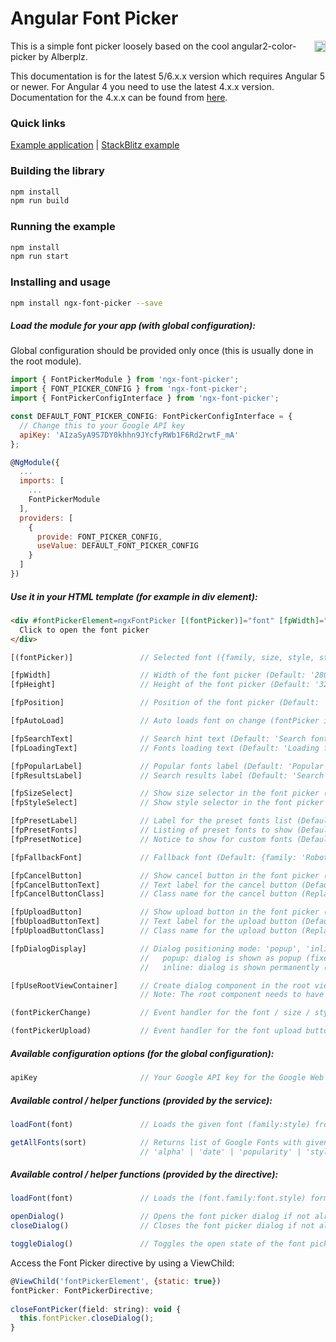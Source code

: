# Angular Font Picker

<a href="https://badge.fury.io/js/ngx-font-picker"><img src="https://badge.fury.io/js/ngx-font-picker.svg" align="right" alt="npm version" height="18"></a>

This is a simple font picker loosely based on the cool angular2-color-picker by Alberplz.

This documentation is for the latest 5/6.x.x version which requires Angular 5 or newer. For Angular 4 you need to use the latest 4.x.x version. Documentation for the 4.x.x can be found from <a href="https://github.com/zefoy/ngx-font-picker/tree/4.x.x/">here</a>.

### Quick links

[Example application](https://zefoy.github.io/ngx-font-picker/)
 |
[StackBlitz example](https://stackblitz.com/github/zefoy/ngx-font-picker/tree/master)

### Building the library

```bash
npm install
npm run build
```

### Running the example

```bash
npm install
npm run start
```

### Installing and usage

```bash
npm install ngx-font-picker --save
```

##### Load the module for your app (with global configuration):

Global configuration should be provided only once (this is usually done in the root module).

```javascript
import { FontPickerModule } from 'ngx-font-picker';
import { FONT_PICKER_CONFIG } from 'ngx-font-picker';
import { FontPickerConfigInterface } from 'ngx-font-picker';

const DEFAULT_FONT_PICKER_CONFIG: FontPickerConfigInterface = {
  // Change this to your Google API key
  apiKey: 'AIzaSyA9S7DY0khhn9JYcfyRWb1F6Rd2rwtF_mA'
};

@NgModule({
  ...
  imports: [
    ...
    FontPickerModule
  ],
  providers: [
    {
      provide: FONT_PICKER_CONFIG,
      useValue: DEFAULT_FONT_PICKER_CONFIG
    }
  ]
})
```

##### Use it in your HTML template (for example in div element):

```html
<div #fontPickerElement=ngxFontPicker [(fontPicker)]="font" [fpWidth]="'320px'" [fpPosition]="'bottom'">
  Click to open the font picker
</div>
```

```javascript
[(fontPicker)]               // Selected font ({family, size, style, styles, files}).

[fpWidth]                    // Width of the font picker (Default: '280px').
[fpHeight]                   // Height of the font picker (Default: '320px').

[fpPosition]                 // Position of the font picker (Default: 'bottom').

[fpAutoLoad]                 // Auto loads font on change (fontPicker input change).

[fpSearchText]               // Search hint text (Default: 'Search fonts...').
[fpLoadingText]              // Fonts loading text (Default: 'Loading fonts...').

[fpPopularLabel]             // Popular fonts label (Default: 'Popular fonts').
[fpResultsLabel]             // Search results label (Default: 'Search results').

[fpSizeSelect]               // Show size selector in the font picker (Default: false).
[fpStyleSelect]              // Show style selector in the font picker (Default: false).

[fpPresetLabel]              // Label for the preset fonts list (Default: undefined).
[fpPresetFonts]              // Listing of preset fonts to show (Default: undefined).
[fpPresetNotice]             // Notice to show for custom fonts (Default: undefined).

[fpFallbackFont]             // Fallback font (Default: {family: 'Roboto', size: 14}).

[fpCancelButton]             // Show cancel button in the font picker (Default: false).
[fpCancelButtonText]         // Text label for the cancel button (Default: 'Cancel').
[fpCancelButtonClass]        // Class name for the cancel button (Replaces default).

[fpUploadButton]             // Show upload button in the font picker (Default: false).
[fbUploadButtonText]         // Text label for the upload button (Default: 'Upload').
[fpUploadButtonClass]        // Class name for the upload button (Replaces default).

[fpDialogDisplay]            // Dialog positioning mode: 'popup', 'inline' ('popup').
                             //   popup: dialog is shown as popup (fixed positioning).
                             //   inline: dialog is shown permanently (static positioning).

[fpUseRootViewContainer]     // Create dialog component in the root view container (false).
                             // Note: The root component needs to have public viewContainerRef.

(fontPickerChange)           // Event handler for the font / size / style change.

(fontPickerUpload)           // Event handler for the font upload button click event.
```

##### Available configuration options (for the global configuration):

```javascript
apiKey                       // Your Google API key for the Google Web Fonts API.
```

##### Available control / helper functions (provided by the service):

```javascript
loadFont(font)               // Loads the given font (family:style) from Web Fonts.

getAllFonts(sort)            // Returns list of Google Fonts with given sort option:
                             // 'alpha' | 'date' | 'popularity' | 'style' | 'trending'
```

##### Available control / helper functions (provided by the directive):

```javascript
loadFont(font)               // Loads the (font.family:font.style) form Web Fonts.

openDialog()                 // Opens the font picker dialog if not already open.
closeDialog()                // Closes the font picker dialog if not already closed.

toggleDialog()               // Toggles the open state of the font picker dialog.
```

Access the Font Picker directive by using a ViewChild:

```javascript
@ViewChild('fontPickerElement', {static: true})
fontPicker: FontPickerDirective;
  
closeFontPicker(field: string): void {
  this.fontPicker.closeDialog();
}  
```

